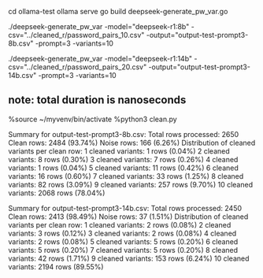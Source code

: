 cd ollama-test
ollama serve
go build deepseek-generate_pw_var.go

./deepseek-generate_pw_var -model="deepseek-r1:8b" -csv="../cleaned_r/password_pairs_10.csv" -output="output-test-prompt3-8b.csv" -prompt=3 -variants=10

./deepseek-generate_pw_var -model="deepseek-r1:14b" -csv="../cleaned_r/password_pairs_20.csv" -output="output-test-prompt3-14b.csv" -prompt=3 -variants=10

## note: total duration is nanoseconds
%source ~/myvenv/bin/activate
%python3 clean.py

Summary for output-test-prompt3-8b.csv:
  Total rows processed: 2650
  Clean rows: 2484 (93.74%)
  Noise rows: 166 (6.26%)
  Distribution of cleaned variants per clean row:
    1 cleaned variants: 1 rows (0.04%)
    2 cleaned variants: 8 rows (0.30%)
    3 cleaned variants: 7 rows (0.26%)
    4 cleaned variants: 1 rows (0.04%)
    5 cleaned variants: 11 rows (0.42%)
    6 cleaned variants: 16 rows (0.60%)
    7 cleaned variants: 33 rows (1.25%)
    8 cleaned variants: 82 rows (3.09%)
    9 cleaned variants: 257 rows (9.70%)
    10 cleaned variants: 2068 rows (78.04%)

Summary for output-test-prompt3-14b.csv:
  Total rows processed: 2450
  Clean rows: 2413 (98.49%)
  Noise rows: 37 (1.51%)
  Distribution of cleaned variants per clean row:
    1 cleaned variants: 2 rows (0.08%)
    2 cleaned variants: 3 rows (0.12%)
    3 cleaned variants: 2 rows (0.08%)
    4 cleaned variants: 2 rows (0.08%)
    5 cleaned variants: 5 rows (0.20%)
    6 cleaned variants: 5 rows (0.20%)
    7 cleaned variants: 5 rows (0.20%)
    8 cleaned variants: 42 rows (1.71%)
    9 cleaned variants: 153 rows (6.24%)
    10 cleaned variants: 2194 rows (89.55%)